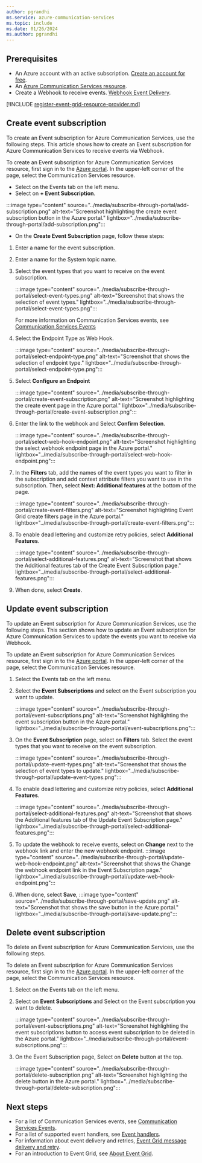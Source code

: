 ```yaml
---
author: pgrandhi
ms.service: azure-communication-services
ms.topic: include
ms.date: 01/26/2024
ms.author: pgrandhi
---
```


## Prerequisites

- An Azure account with an active subscription. [Create an account for free](https://azure.microsoft.com/free/dotnet/).
- An [Azure Communication Services resource](../../create-communication-resource.md).
- Create a Webhook to receive events. [Webhook Event Delivery](/azure/event-grid/webhook-event-delivery).

[!INCLUDE [register-event-grid-resource-provider.md](register-event-grid-resource-provider.md)]

## Create event subscription

To create an Event subscription for Azure Communication Services, use the following steps. This article shows how to create an Event subscription for Azure Communication Services to receive events via Webhook.

To create an Event subscription for Azure Communication Services resource, first sign in to the [Azure portal](https://portal.azure.com). In the upper-left corner of the page, select the Communication Services resource. 
* Select on the Events tab on the left menu.
* Select on **+ Event Subscription**. 

:::image type="content" source="../media/subscribe-through-portal/add-subscription.png" alt-text="Screenshot highlighting the create event subscription button in the Azure portal." lightbox="../media/subscribe-through-portal/add-subscription.png":::

* On the **Create Event Subscription** page, follow these steps:
1. Enter a name for the event subscription. 
1. Enter a name for the System topic name.
1. Select the event types that you want to receive on the event subscription.

   :::image type="content" source="../media/subscribe-through-portal/select-event-types.png" alt-text="Screenshot that shows the selection of event types." lightbox="../media/subscribe-through-portal/select-event-types.png":::

   For more information on Communication Services events, see [Communication Services Events](/azure/event-grid/event-schema-communication-services)

1. Select the Endpoint Type as Web Hook.
 
   :::image type="content" source="../media/subscribe-through-portal/select-endpoint-type.png" alt-text="Screenshot that shows the selection of endpoint type." lightbox="../media/subscribe-through-portal/select-endpoint-type.png":::

1. Select **Configure an Endpoint**

    :::image type="content" source="../media/subscribe-through-portal/create-event-subscription.png" alt-text="Screenshot highlighting the create event page in the Azure portal." lightbox="../media/subscribe-through-portal/create-event-subscription.png":::
 
1. Enter the link to the webhook and Select **Confirm Selection**.

    :::image type="content" source="../media/subscribe-through-portal/select-web-hook-endpoint.png" alt-text="Screenshot highlighting the select webhook endpoint page in the Azure portal." lightbox="../media/subscribe-through-portal/select-web-hook-endpoint.png":::

1. In the **Filters** tab, add the names of the event types you want to filter in the subscription and add context attribute filters you want to use in the subscription. Then, select **Next: Additional features** at the bottom of the page.

    :::image type="content" source="../media/subscribe-through-portal/create-event-filters.png" alt-text="Screenshot highlighting Event Grid create filters page in the Azure portal." lightbox="../media/subscribe-through-portal/create-event-filters.png":::

1. To enable dead lettering and customize retry policies, select **Additional Features**.

    :::image type="content" source="../media/subscribe-through-portal/select-additional-features.png" alt-text="Screenshot that shows the Additional features tab of the Create Event Subscription page." lightbox="../media/subscribe-through-portal/select-additional-features.png":::

1. When done, select **Create**.


## Update event subscription

To update an Event subscription for Azure Communication Services, use the following steps. This section shows how to update an Event subscription for Azure Communication Services to update the events you want to receive via Webhook.

To update an Event subscription for Azure Communication Services resource, first sign in to the [Azure portal](https://portal.azure.com). In the upper-left corner of the page, select the Communication Services resource. 

1. Select the Events tab on the left menu.
1. Select the **Event Subscriptions** and select on the Event subscription you want to update. 

    :::image type="content" source="../media/subscribe-through-portal/event-subscriptions.png" alt-text="Screenshot highlighting the event subscription button in the Azure portal." lightbox="../media/subscribe-through-portal/event-subscriptions.png":::

1. On the **Event Subscription** page, select on **Filters** tab. Select the event types that you want to receive on the event subscription.

    :::image type="content" source="../media/subscribe-through-portal/update-event-types.png" alt-text="Screenshot that shows the selection of event types to update." lightbox="../media/subscribe-through-portal/update-event-types.png":::

1. To enable dead lettering and customize retry policies, select **Additional Features**.

    :::image type="content" source="../media/subscribe-through-portal/select-additional-features.png" alt-text="Screenshot that shows the Additional features tab of the Update Event Subscription page." lightbox="../media/subscribe-through-portal/select-additional-features.png":::

1. To update the webhook to receive events, select on **Change** next to the webhook link and enter the new webhook endpoint. 
     :::image type="content" source="../media/subscribe-through-portal/update-web-hook-endpoint.png" alt-text="Screenshot that shows the Change the webhook endpoint link in the Event Subscription page." lightbox="../media/subscribe-through-portal/update-web-hook-endpoint.png":::

1. When done, select **Save**,
     :::image type="content" source="../media/subscribe-through-portal/save-update.png" alt-text="Screenshot that shows the save button in the Azure portal." lightbox="../media/subscribe-through-portal/save-update.png":::

## Delete event subscription

To delete an Event subscription for Azure Communication Services, use the following steps.

To delete an Event subscription for Azure Communication Services resource, first sign in to the [Azure portal](https://portal.azure.com). In the upper-left corner of the page, select the Communication Services resource. 

1. Select on the Events tab on the left menu.
1. Select on **Event Subscriptions** and Select on the Event subscription you want to delete. 

    :::image type="content" source="../media/subscribe-through-portal/event-subscriptions.png" alt-text="Screenshot highlighting the event subscriptions button to access event subscription to be deleted in the Azure portal." lightbox="../media/subscribe-through-portal/event-subscriptions.png":::

1. On the Event Subscription page, Select on **Delete** button at the top. 

    :::image type="content" source="../media/subscribe-through-portal/delete-subscription.png" alt-text="Screenshot highlighting the delete button in the Azure portal." lightbox="../media/subscribe-through-portal/delete-subscription.png":::

## Next steps
* For a list of Communication Services events, see [Communication Services Events](/azure/event-grid/event-schema-communication-services).
* For a list of supported event handlers, see [Event handlers](/azure/event-grid/event-handlers).
* For information about event delivery and retries, [Event Grid message delivery and retry](/azure/event-grid/delivery-and-retry).
* For an introduction to Event Grid, see [About Event Grid](/azure/event-grid/overview).